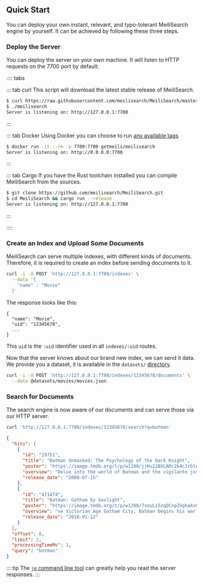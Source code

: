 ## Quick Start

You can deploy your own instant, relevant, and typo-tolerant MeiliSearch engine by yourself.
It can be achieved by following these three steps.

### Deploy the Server

You can deploy the server on your own machine. It will listen to HTTP requests on the 7700 port by default.


:::: tabs

::: tab curl
This script will download the latest stable release of MeiliSearch.
```bash
$ curl https://raw.githubusercontent.com/meilisearch/MeiliSearch/master/download-latest.sh | sh
$ ./meilisearch
Server is listening on: http://127.0.0.1:7700
```
:::

::: tab Docker
Using Docker you can choose to run [any available tags](https://hub.docker.com/r/getmeili/meilisearch/tags)
```bash
$ docker run -it --rm -p 7700:7700 getmeili/meilisearch
Server is listening on: http://0.0.0.0:7700
```
:::

::: tab Cargo
If you have the Rust toolchain installed you can compile MeiliSearch from the sources.
```bash
$ git clone https://github.com/meilisearch/MeiliSearch.git
$ cd MeiliSearch && cargo run --release
Server is listening on: http://127.0.0.1:7700
```
:::

::::

### Create an Index and Upload Some Documents

MeiliSearch can serve multiple indexes, with different kinds of documents. Therefore, it is required to create an index before sending documents to it.

```bash
curl -i -X POST 'http://127.0.0.1:7700/indexes' \
  --data '{
    "name" : "Movie"
  }'
```

The response looks like this:

```
{
  "name": "Movie",
  "uid": "12345678",
  ...
}
```

This `uid` is the `:uid` identifier used in all `indexes/:uid` routes.

Now that the server knows about our brand new index, we can send it data.
We provide you a dataset, it is available in the `datasets/` [directory](https://github.com/meilisearch/MeiliSearch/tree/master/datasets).

```bash
curl -i -X POST 'http://127.0.0.1:7700/indexes/12345678/documents' \
  --data @datasets/movies/movies.json
```

### Search for Documents

The search engine is now aware of our documents and can serve those via our HTTP server.

```bash
curl 'http://127.0.0.1:7700/indexes/12345678/search?q=botman'
```

```json
{
  "hits": [
    {
      "id": "29751",
      "title": "Batman Unmasked: The Psychology of the Dark Knight",
      "poster": "https://image.tmdb.org/t/p/w1280/jjHu128XLARc2k4cJrblAvZe0HE.jpg",
      "overview": "Delve into the world of Batman and the vigilante justice tha",
      "release_date": "2008-07-15"
    },
    {
      "id": "471474",
      "title": "Batman: Gotham by Gaslight",
      "poster": "https://image.tmdb.org/t/p/w1280/7souLi5zqQCnpZVghaXv0Wowi0y.jpg",
      "overview": "ve Victorian Age Gotham City, Batman begins his war on crime",
      "release_date": "2018-01-12"
    }
  ],
  "offset": 0,
  "limit": 2,
  "processingTimeMs": 1,
  "query": "botman"
}
```

::: tip
The [`jq` command line tool](https://stedolan.github.io/jq/) can greatly help you read the server responses.
:::
